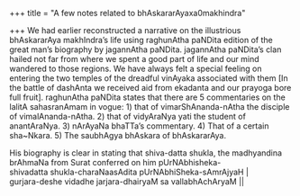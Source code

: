 +++
title = "A few notes related to bhAskararAyaxa0makhindra"

+++
We had earlier reconstructed a narrative on the illustrious bhAskararAya
makhIndra’s life using raghunAtha paNDita edition of the great man’s
biography by jagannAtha paNDita. jagannAtha paNDita’s clan hailed not
far from where we spent a good part of life and our mind wandered to
those regions. We have always felt a special feeling on entering the two
temples of the dreadful vinAyaka associated with them \[In the battle of
dashAnta we received aid from ekadanta and our prayoga bore full
fruit\]. raghunAtha paNDita states that there are 5 commentaries on the
lalitA sahasranAmam in vogue: 1) that of vimarShAnanda-nAtha the
disciple of vimalAnanda-nAtha. 2) that of vidyAraNya yati the student of
anantAraNya. 3) nArAyaNa bhaTTa’s commentary. 4) That of a certain
sha\~Nkara. 5) The saubhAgya bhAskara of bhAskararAya.

His biography is clear in stating that shiva-datta shukla, the
madhyandina brAhmaNa from Surat conferred on him pUrNAbhisheka-  
shivadatta shukla-charaNaasAdita pUrNAbhiSheka-sAmrAjyaH |  
gurjara-deshe vidadhe jarjara-dhairyaM sa vallabhAchAryaM ||
